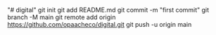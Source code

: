 "# digital"  git init git add README.md git commit -m "first commit" git branch -M main git remote add origin https://github.com/opaacheco/digital.git git push -u origin main

